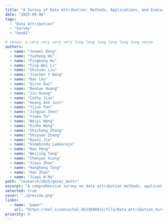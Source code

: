 ```yaml
---
title: "A Survey of Data Attribution: Methods, Applications, and Evaluation in the Era of Generative AI"
date: "2025-09-06"
tags:
  - "Data Attribution"
  - "Survey"
  - "GenAI"

# venue: a very very very very long long long long long long venue
authors:
  - name: "Junwei Deng"
  - name: "Yuzheng Hu"
  - name: "Pingbang Hu"
  - name: "Ting-Wei Li"
  - name: "Shixuan Liu"
  - name: "Jiachen T Wang"
  - name: "Dan Ley"
  - name: "Qirun Dai"
  - name: "Benhao Huang"
  - name: "Jin Huang"
  - name: "Cathy Jiao"
  - name: "Hoang Anh Just"
  - name: "Yijun Pan"
  - name: "Jingyan Shen"
  - name: "Yiwen Tu"
  - name: "Weiyi Wang"
  - name: "Xinhe Wang"
  - name: "Shichang Zhang"
  - name: "Shiyuan Zhang"
  - name: "Ruoxi Jia"
  - name: "Himabindu Lakkaraju"
  - name: "Hao Peng"
  - name: "Weijing Tang"
  - name: "Chenyan Xiong"
  - name: "Jieyu Zhao"
  - name: "Hanghang Tong"
  - name: "Han Zhao"
  - name: "Jiaqi W Ma"
path: "research/2025/genai_dattr"
excerpt: "A comprehensive survey on data attribution methods, applications, and evaluation protocols that address how training data influences the behaviors of generative AI systems."
selected: true
cover: "./preview.png"
links:
  - name: "paper"
    url: "https://hal.science/hal-05230469v1/file/Data_Attribution_Survey__HAL.pdf"
priority: 0
---
```


